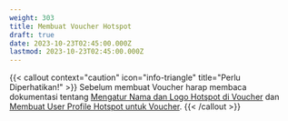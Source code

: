 ```yaml
---
weight: 303
title: Membuat Voucher Hotspot
draft: true
date: 2023-10-23T02:45:00.000Z
lastmod: 2023-10-23T02:45:00.000Z
---
```


{{< callout context="caution" icon="info-triangle" title="Perlu Diperhatikan!" >}}
Sebelum membuat Voucher harap membaca dokumentasi tentang [Mengatur Nama dan Logo Hotspot di Voucher](https://eznom.netlify.app/docs/panduan-hotspot/mengatur-nama-dan-logo-hotspot-di-voucher/) dan [Membuat User Profile Hotspot untuk Voucher](https://eznom.netlify.app/docs/panduan-hotspot/membuat-user-profile-hotspot-untuk-voucher/).
{{< /callout >}}

